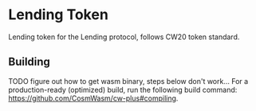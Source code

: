# Lending Token

Lending token for the Lending protocol, follows CW20 token standard.

## Building

TODO figure out how to get wasm binary, steps below don't work...
For a production-ready (optimized) build, run the following build command: https://github.com/CosmWasm/cw-plus#compiling.
